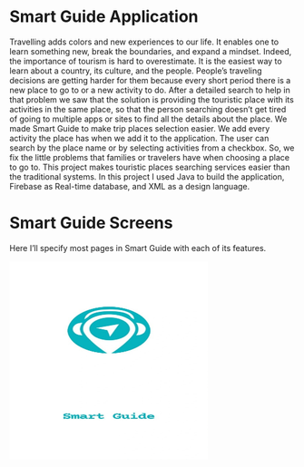# Smart Guide Application
Travelling adds colors and new experiences to our life. It enables one to learn something new, break the boundaries, and expand a mindset. Indeed, the importance of tourism is hard to overestimate. It is the easiest way to learn about a country, its culture, and the people. People’s traveling decisions are getting harder for them because every short period there is a new place to go to or a new activity to do. After a detailed search to help in that problem we saw that the solution is providing the touristic place with its activities in the same place, so that the person searching doesn’t get tired of going to multiple apps or sites to find all the details about the place. We made Smart Guide to make trip places selection easier. We add every activity the place has when we add it to the application. The user can search by the place name or by selecting activities from a checkbox. So, we fix the little problems that families or travelers have when choosing a place to go to.
This project makes touristic places searching services easier than the traditional systems.
In this project I used Java to build the application, Firebase as Real-time database, and XML as a design language.   
 # Smart Guide Screens
 Here I’ll specify most pages in Smart Guide with each of its features.
 
<img src="images/splash.jpg" width="170" style="width: 350px; height: 350px;" >
